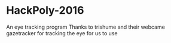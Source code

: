 # HackPoly-2016
An eye tracking program
Thanks to trishume and their webcame gazetracker for tracking the eye for us to use 
